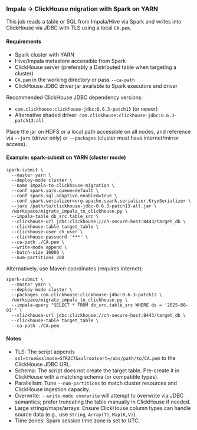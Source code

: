 ### Impala → ClickHouse migration with Spark on YARN

This job reads a table or SQL from Impala/Hive via Spark and writes into ClickHouse via JDBC with TLS using a local `CA.pem`.

#### Requirements
- Spark cluster with YARN
- Hive/Impala metastore accessible from Spark
- ClickHouse server (preferably a Distributed table when targeting a cluster)
- `CA.pem` in the working directory or pass `--ca-path`
- ClickHouse JDBC driver jar available to Spark executors and driver

Recommended ClickHouse JDBC dependency versions:
- `com.clickhouse:clickhouse-jdbc:0.6.3-patch13` (or newer)
- Alternative shaded driver: `com.clickhouse:clickhouse-jdbc:0.6.3-patch13:all`

Place the jar on HDFS or a local path accessible on all nodes, and reference via `--jars` (driver only) or `--packages` (cluster must have internet/mirror access).

#### Example: spark-submit on YARN (cluster mode)

```
spark-submit \
  --master yarn \
  --deploy-mode cluster \
  --name impala-to-clickhouse-migration \
  --conf spark.yarn.queue=default \
  --conf spark.sql.adaptive.enabled=true \
  --conf spark.serializer=org.apache.spark.serializer.KryoSerializer \
  --jars /path/to/clickhouse-jdbc-0.6.3-patch13-all.jar \
  /workspace/migrate_impala_to_clickhouse.py \
  --impala-table db_src.table_src \
  --clickhouse-url jdbc:clickhouse://ch-secure-host:8443/target_db \
  --clickhouse-table target_table \
  --clickhouse-user ch_user \
  --clickhouse-password '***' \
  --ca-path ./CA.pem \
  --write-mode append \
  --batch-size 10000 \
  --num-partitions 200
```

Alternatively, use Maven coordinates (requires internet):

```
spark-submit \
  --master yarn \
  --deploy-mode cluster \
  --packages com.clickhouse:clickhouse-jdbc:0.6.3-patch13 \
  /workspace/migrate_impala_to_clickhouse.py \
  --impala-query "SELECT * FROM db_src.table_src WHERE ds = '2025-08-01'" \
  --clickhouse-url jdbc:clickhouse://ch-secure-host:8443/target_db \
  --clickhouse-table target_table \
  --ca-path ./CA.pem
```

#### Notes
- TLS: The script appends `ssl=true&sslmode=STRICT&sslrootcert=/abs/path/to/CA.pem` to the ClickHouse JDBC URL.
- Schema: The script does not create the target table. Pre-create it in ClickHouse with a matching schema (or compatible types).
- Parallelism: Tune `--num-partitions` to match cluster resources and ClickHouse ingestion capacity.
- Overwrite: `--write-mode overwrite` will attempt to overwrite via JDBC semantics; prefer truncating the table manually in ClickHouse if needed.
- Large strings/maps/arrays: Ensure ClickHouse column types can handle source data (e.g., use `String`, `Array(T)`, `Map(K,V)`).
- Time zones: Spark session time zone is set to UTC.